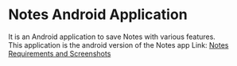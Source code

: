 # Notes Android Application
It is an Android application to save Notes with various features.
<br/>This application is the android version of the Notes app Link: [Notes](https://github.com/Lambz/Notes)
<br/>
[Requirements and Screenshots](https://github.com/Lambz/Notes/blob/master/README.md)
